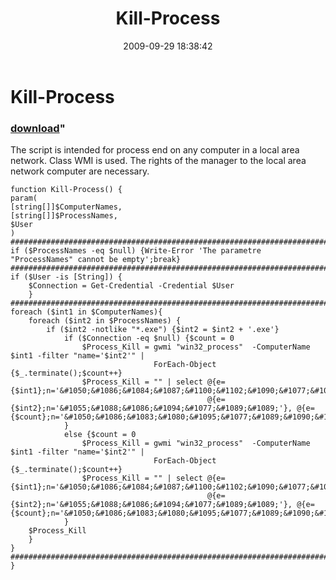 ﻿---
pid:            1353
parent:         0
children:       
poster:         Angel-Keeper
title:          Kill-Process
date:           2009-09-29 18:38:42
format:         posh
---

# Kill-Process

### [download](1353.ps1)"

The script is intended for process end on any computer in a local area network. Class WMI is used. The rights of the manager to the local area network computer are necessary.


```posh
function Kill-Process() {
param(
[string[]]$ComputerNames,
[string[]]$ProcessNames,
$User
)
###########################################################################################################
if ($ProcessNames -eq $null) {Write-Error 'The parametre "ProcessNames" cannot be empty';break}
###########################################################################################################
if ($User -is [String]) {
	$Connection = Get-Credential -Credential $User
	}
###########################################################################################################
foreach ($int1 in $ComputerNames){
	foreach ($int2 in $ProcessNames) {
		if ($int2 -notlike "*.exe") {$int2 = $int2 + '.exe'}
			if ($Connection -eq $null) {$count = 0
				$Process_Kill = gwmi "win32_process"  -ComputerName $int1 -filter "name='$int2'" | 
								ForEach-Object {$_.terminate();$count++}					
				$Process_Kill = "" | select @{e={$int1};n='&#1050;&#1086;&#1084;&#1087;&#1100;&#1102;&#1090;&#1077;&#1088;'},`
											@{e={$int2};n='&#1055;&#1088;&#1086;&#1094;&#1077;&#1089;&#1089;'}, @{e={$count};n='&#1050;&#1086;&#1083;&#1080;&#1095;&#1077;&#1089;&#1090;&#1074;&#1086;'}
			}
			else {$count = 0
				$Process_Kill = gwmi "win32_process"  -ComputerName $int1 -filter "name='$int2'" | 
								ForEach-Object {$_.terminate();$count++}
				$Process_Kill = "" | select @{e={$int1};n='&#1050;&#1086;&#1084;&#1087;&#1100;&#1102;&#1090;&#1077;&#1088;'},`
											@{e={$int2};n='&#1055;&#1088;&#1086;&#1094;&#1077;&#1089;&#1089;'}, @{e={$count};n='&#1050;&#1086;&#1083;&#1080;&#1095;&#1077;&#1089;&#1090;&#1074;&#1086;'}
			}
	$Process_Kill
	}
}
###########################################################################################################
}
```
